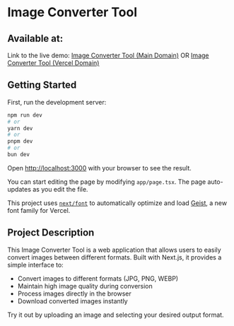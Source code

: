 # Image Converter Tool

## Available at:
Link to the live demo: [Image Converter Tool (Main Domain)](https://ai-image-converter.com/) 
OR 
[Image Converter Tool (Vercel Domain)](https://image-converter-tool.vercel.app/)

## Getting Started

First, run the development server:

```bash
npm run dev
# or
yarn dev
# or
pnpm dev
# or
bun dev
```

Open [http://localhost:3000](http://localhost:3000) with your browser to see the result.

You can start editing the page by modifying `app/page.tsx`. The page auto-updates as you edit the file.

This project uses [`next/font`](https://nextjs.org/docs/app/building-your-application/optimizing/fonts) to automatically optimize and load [Geist](https://vercel.com/font), a new font family for Vercel.

## Project Description

This Image Converter Tool is a web application that allows users to easily convert images between different formats. Built with Next.js, it provides a simple interface to:

- Convert images to different formats (JPG, PNG, WEBP)
- Maintain high image quality during conversion
- Process images directly in the browser
- Download converted images instantly

Try it out by uploading an image and selecting your desired output format.
